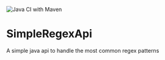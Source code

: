 ![Java CI with Maven](https://github.com/palyfight/SimpleRegexApi/workflows/Java%20CI%20with%20Maven/badge.svg?branch=master)

# SimpleRegexApi
A simple java api to handle the most common regex patterns
